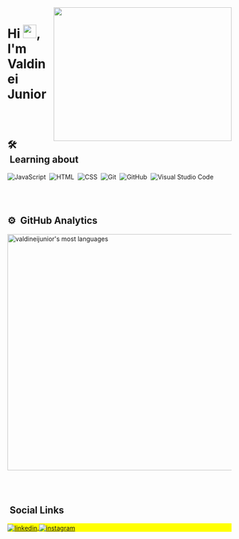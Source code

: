 <img align="right" width= "400em" height="300em" src="https://images.unsplash.com/photo-1488590528505-98d2b5aba04b?ixlib=rb-1.2.1&ixid=MnwxMjA3fDB8MHxzZWFyY2h8Mnx8dGVjaHxlbnwwfHwwfHw%3D&auto=format&fit=crop&w=500&q=60"/>
<h1 align="left">Hi <img src="https://raw.githubusercontent.com/kaueMarques/kaueMarques/master/hi.gif" width="30px">, I'm Valdinei Junior</h1>
<!-- <p align="left"> <img src="https://komarev.com/ghpvc/?username=valdineijunior&color=red" alt="Profile views" /> </p> -->

<br><br>

## 🛠 &nbsp;Learning about

![JavaScript](https://img.shields.io/badge/-JavaScript-05122A?style=flat&logo=javascript)&nbsp;
![HTML](https://img.shields.io/badge/-HTML-05122A?style=flat&logo=HTML5)&nbsp;
![CSS](https://img.shields.io/badge/-CSS-05122A?style=flat&logo=CSS3&logoColor=1572B6)&nbsp;
![Git](https://img.shields.io/badge/-Git-05122A?style=flat&logo=git)&nbsp;
![GitHub](https://img.shields.io/badge/-GitHub-05122A?style=flat&logo=github)&nbsp;
![Visual Studio Code](https://img.shields.io/badge/-Visual%20Studio%20Code-05122A?style=flat&logo=visual-studio-code&logoColor=007ACC)&nbsp;

<br><br>

## ⚙️ &nbsp;GitHub Analytics

<p align="left">
<img width="530em" src="https://github-readme-stats.vercel.app/api/top-langs/?username=valdineijunior&layout=compact&theme=vision-friendly-dark" alt="valdineijunior's most languages"/>
</p>

<br><br>

## &nbsp;Social Links

<p align="left" style="background:yellow">
<a href="https://www.linkedin.com/in/valdinei-de-paula-junior-009634230/" target="_blank">
  <img align="center" src="https://img.shields.io/badge/-ValdineiJunior-05122A?style=flat&logo=linkedin" alt="linkedin"/>
</a>
<a href="https://www.instagram.com/valdineidepaulajunior/" target="_blank">
 <img align="center" src="https://img.shields.io/badge/-ValdineiJunior-05122A?style=flat&logo=instagram" alt="instagram"/>
</a>
</p>
